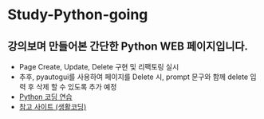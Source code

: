 # Study-Python-going
## 강의보며 만들어본 간단한 Python WEB 페이지입니다.
- Page Create, Update, Delete 구현 및 리팩토링 실시
- 추후, pyautogui를 사용하여 페이지를 Delete 시, prompt 문구와 함께 delete 입력 후 삭제 할 수 있도록 추가 예정
- [Python 코딩 연습](https://hyungjinhan.github.io/Study-Python-done/Python/index.py)
- [참고 사이트 (생활코딩)](https://opentutorials.org/course/3256)
